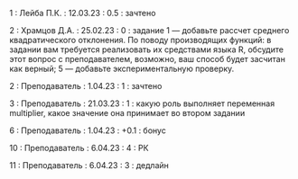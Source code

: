 1 : Лейба П.К. : 12.03.23 : 0.5 : зачтено

2 : Храмцов Д.А. : 25.02.23 : 0 : задание 1 — добавьте рассчет среднего квадратического отклонения. По поводу производящих функций: в задании вам требуется реализовать их средствами языка R, обсудите этот вопрос с преподавателем, возможно, ваш способ будет засчитан как верный; 5 — добавьте экспериментальную проверку.

2 : Преподаватель : 1.04.23 : 1 : зачтено

3 : Преподаватель : 21.03.23 : 1 : какую роль выполняет переменная multiplier, какое значение она принимает во втором задании 

6 : Преподаватель : 1.04.23 : +0.1 : бонус

10 : Преподаватель : 6.04.23 : 4 : РК

11 : Преподаватель : 6.04.23 : 3 : дедлайн
